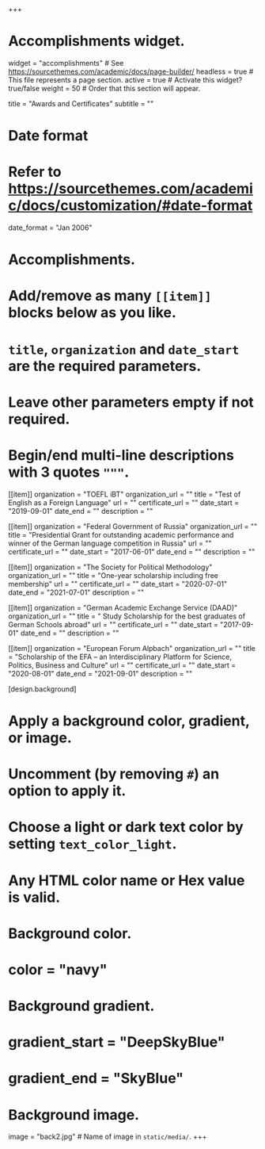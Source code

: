 +++
# Accomplishments widget.
widget = "accomplishments"  # See https://sourcethemes.com/academic/docs/page-builder/
headless = true  # This file represents a page section.
active = true  # Activate this widget? true/false
weight = 50  # Order that this section will appear.

title = "Awards and Certificates"
subtitle = ""

# Date format
#   Refer to https://sourcethemes.com/academic/docs/customization/#date-format
date_format = "Jan 2006"

# Accomplishments.
#   Add/remove as many `[[item]]` blocks below as you like.
#   `title`, `organization` and `date_start` are the required parameters.
#   Leave other parameters empty if not required.
#   Begin/end multi-line descriptions with 3 quotes `"""`.

[[item]]
  organization = "TOEFL iBT"
  organization_url = ""
  title = "Test of English as a Foreign Language"
  url = ""
  certificate_url = ""
  date_start = "2019-09-01"
  date_end = ""
  description = ""
  
  
[[item]]
  organization = "Federal Government of Russia"
  organization_url = ""
  title = "Presidential Grant for outstanding academic performance and winner of the German language competition in Russia"
  url = ""
  certificate_url = ""
  date_start = "2017-06-01"
  date_end = ""
  description = ""
  
  

[[item]]
  organization = "The Society for Political Methodology"
  organization_url = ""
  title = "One-year scholarship including free membership"
  url = ""
  certificate_url = ""
  date_start = "2020-07-01"
  date_end = "2021-07-01"
  description = ""

[[item]]
  organization = "German Academic Exchange Service (DAAD)"
  organization_url = ""
  title = " Study Scholarship for the best graduates of German Schools abroad"
  url = ""
  certificate_url = ""
  date_start = "2017-09-01"
  date_end = ""
  description = "" 

[[item]]
  organization = "European Forum Alpbach"
  organization_url = ""
  title = "Scholarship of the EFA – an Interdisciplinary Platform for Science, Politics, Business and Culture"
  url = ""
  certificate_url = ""
  date_start = "2020-08-01"
  date_end = "2021-09-01"
  description = "" 

[design.background]
  # Apply a background color, gradient, or image.
  #   Uncomment (by removing `#`) an option to apply it.
  #   Choose a light or dark text color by setting `text_color_light`.
  #   Any HTML color name or Hex value is valid.
  
  # Background color.
  # color = "navy"
  
  # Background gradient.
  # gradient_start = "DeepSkyBlue"
  # gradient_end = "SkyBlue"
  
  # Background image.
   image = "back2.jpg"  # Name of image in `static/media/`.
+++
